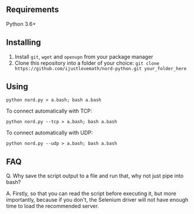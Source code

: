 ## Requirements

Python 3.6+

## Installing

1. Install `git`, `wget` and `openvpn` from your package manager
2. Clone this repository into a folder of your choice: `git clone https://github.com/ijustlovemath/nord-python.git your_folder_here`

## Using

    python nord.py > a.bash; bash a.bash

To connect automatically with TCP:

    python nord.py --tcp > a.bash; bash a.bash

To connect automatically with UDP:

    python nord.py --udp > a.bash; bash a.bash

## FAQ

Q. Why save the script output to a file and run that, why not just pipe into bash?

A. Firstly, so that you can read the script before executing it, but more importantly, because if you don't, the Selenium driver will not have enough time to load the recommended server.
